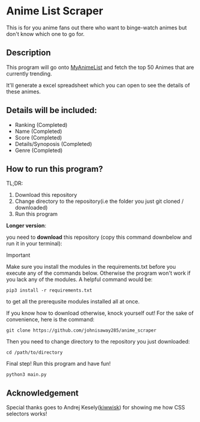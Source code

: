 # Anime List Scraper

This is for you anime fans out there who want to binge-watch animes but don't know which one to go for.

## Description
This program will go onto [MyAnimeList](https://myanimelist.net/topanime.php) and fetch the top 50 Animes that are currently trending.

It'll generate a excel spreadsheet which you can open to see the details of these animes.

## Details will be included:
- Ranking (Completed)
- Name (Completed)
- Score (Completed)
- Details/Synoposis (Completed)
- Genre (Completed)


## How to run this program?
 TL;DR:
 1. Download this repository
 2. Change directory to the repository(i.e the folder you just git cloned / downloaded)
 3. Run this program

 **Longer version**:
 
 you need to **download** this repository (copy this command downbelow and run it in your terminal):
> [!IMPORTANT]
> Make sure you install the modules in the requirements.txt before you execute any of the commands below. Otherwise the program won't work if you lack any of the modules.
> A helpful command would be:
> ```
> pip3 install -r requirements.txt
> ```
> to get all the prerequsite modules installed all at once.

If you know how to download otherwise, knock yourself out! For the sake of convenience, here is the command:
```
git clone https://github.com/johnisaway285/anime_scraper
```

Then you need to change directory to the repository you just downloaded:
```
cd /path/to/directory
```

Final step! Run this program and have fun!
```
python3 main.py
```
## Acknowledgement
Special thanks goes to Andrej Kesely([kiwwisk](https://github.com/kiwwisk)) for showing me how CSS selectors works!